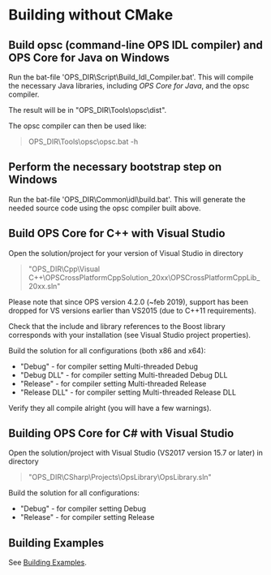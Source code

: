 # Building without CMake #
## Build opsc (command-line OPS IDL compiler) and OPS Core for Java on Windows ##
Run the bat-file 'OPS_DIR\Script\Build_Idl_Compiler.bat'. This will compile the necessary Java libraries, including *OPS Core for Java*, and the opsc compiler.

The result will be in "OPS_DIR\Tools\opsc\dist".

The opsc compiler can then be used like:
> OPS_DIR\Tools\opsc\opsc.bat -h

## Perform the necessary bootstrap step on Windows ##
Run the bat-file 'OPS_DIR\Common\idl\build.bat'. This will generate the needed source code using the opsc compiler built above.

## Build OPS Core for C++ with Visual Studio ##
Open the solution/project for your version of Visual Studio in directory

> "OPS\_DIR\Cpp\Visual C++\OPSCrossPlatformCppSolution_20xx\OPSCrossPlatformCppLib_20xx.sln"

Please note that since OPS version 4.2.0 (~feb 2019), support has been dropped for VS versions earlier than VS2015 (due to C++11 requirements).

Check that the include and library references to the Boost library corresponds with your installation (see Visual Studio project properties).

Build the solution for all configurations (both x86 and x64):

  * "Debug" - for compiler setting Multi-threaded Debug
  * "Debug DLL" - for compiler setting Multi-threaded Debug DLL
  * "Release" - for compiler setting Multi-threaded Release
  * "Release DLL" - for compiler setting Multi-threaded Release DLL

Verify they all compile alright (you will have a few warnings).

## Building OPS Core for C# with Visual Studio ##
Open the solution/project with Visual Studio (VS2017 version 15.7 or later) in directory

> "OPS_DIR\CSharp\Projects\OpsLibrary\OpsLibrary.sln"

Build the solution for all configurations:

  * "Debug" - for compiler setting Debug
  * "Release" - for compiler setting Release

## Building Examples ##
See [Building Examples](BuildingExamples.md).
